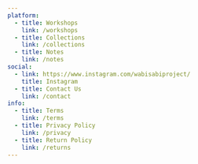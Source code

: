 ```yaml
---
platform:
  - title: Workshops
    link: /workshops
  - title: Collections
    link: /collections
  - title: Notes
    link: /notes
social:
  - link: https://www.instagram.com/wabisabiproject/
    title: Instagram
  - title: Contact Us
    link: /contact
info:
  - title: Terms
    link: /terms
  - title: Privacy Policy
    link: /privacy
  - title: Return Policy
    link: /returns
---
```

